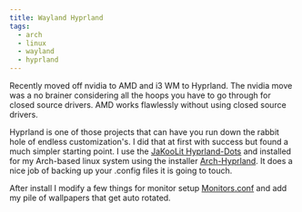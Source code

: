 ```yaml
---
title: Wayland Hyprland
tags:
  - arch
  - linux
  - wayland
  - hyprland
---
```


Recently moved off nvidia to AMD and i3 WM to Hyprland. The nvidia move was a
no brainer considering all the hoops you have to go through for closed source
drivers. AMD works flawlessly without using closed source drivers.

Hyprland is one of those projects that can have you run down the rabbit hole of
endless customization's. I did that at first with success but found a much
simpler starting point. I use the [JaKooLit Hyprland-Dots](https://github.com/JaKooLit/Hyprland-Dots)
and installed for my Arch-based linux system using the installer
[Arch-Hyprland](https://github.com/JaKooLit/Arch-Hyprland).
It does a nice job of backing up your .config files it is going to touch.

After install I modify a few things for monitor setup
[Monitors.conf](https://github.com/geoffcorey/dotfiles/blob/main/.config/hypr/configs/Monitors.conf#L13-L14)
and add my pile of wallpapers that get auto rotated.
